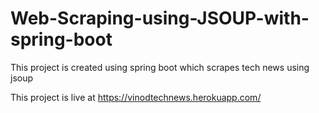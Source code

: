 # Web-Scraping-using-JSOUP-with-spring-boot
This project is created using spring boot which scrapes tech news using jsoup


This project is live at https://vinodtechnews.herokuapp.com/
